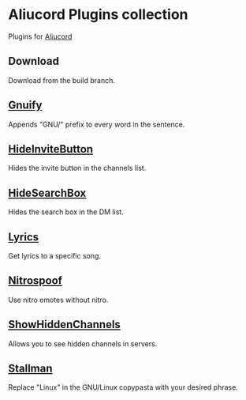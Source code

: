 # Aliucord Plugins collection
Plugins for [Aliucord](https://github.com/Aliucord)

## Download
Download from the build branch.

## [Gnuify](/Gnuify)
Appends "GNU/" prefix to every word in the sentence.

## [HideInviteButton](/HideInviteButton)
Hides the invite button in the channels list.

## [HideSearchBox](/HideSearchBox)
Hides the search box in the DM list.

## [Lyrics](/Lyrics)
Get lyrics to a specific song.

## [Nitrospoof](/NitroSpoof)
Use nitro emotes without nitro.

## [ShowHiddenChannels](/ShowHiddenChannels)
Allows you to see hidden channels in servers.

## [Stallman](/Stallman)
Replace "Linux" in the GNU/Linux copypasta with your desired phrase.